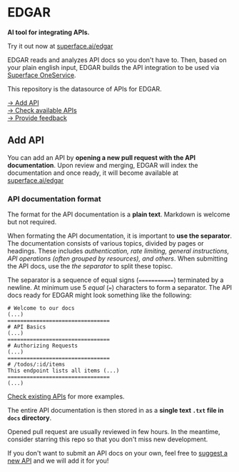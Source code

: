 # EDGAR

**AI tool for integrating APIs.** 

Try it out now at [superface.ai/edgar](https://superface.ai/edgar)

EDGAR reads and analyzes API docs so you don't have to. Then, based on your plain english input, EDGAR builds the API integration to be used via [Superface OneService](https://github.com/superfaceai/one-service).

This repository is the datasource of APIs for EDGAR.

[→ Add API](#add-api)<br />
[→ Check available APIs](./docs)<br />
[→ Provide feedback](https://github.com/superfaceai/edgar-community/issues/new?template=FEEDBACK.md)

## Add API

You can add an API by **opening a new pull request with the API documentation**. Upon review and merging, EDGAR will index the documentation and once ready, it will become available at [superface.ai/edgar](https://superface.ai/edgar)

### API documentation format

The format for the API documentation is a **plain text**. Markdown is welcome but not required.

When formating the API documentation, it is important to **use the separator**. The documentation consists of various topics, divided by pages or headings. These includes _authentication, rate limiting, general instructions, API operations (often grouped by resources), and others_. When submitting the API docs, use the _the separator_ to split these topisc.

The separator is a sequence of equal signs (`===========`) terminated by a newline. At minimum use 5 _equal_ (`=`) characters to form a separator. The API docs ready for EDGAR might look something like the following:

```
# Welcome to our docs
(...)
================================
# API Basics
(...)
================================
# Authorizing Requests
(...)
================================
# /todos/:id/items
This endpoint lists all items (...)
================================
(...)
```

[Check existing APIs](./docs) for more examples.

The entire API documentation is then stored in as a **single text `.txt` file in `docs` directory**.

Opened pull request are usually reviewed in few hours. In the meantime, consider starring this repo so that you don't miss new development.

If you don't want to submit an API docs on your own, feel free to [suggest a new API](https://github.com/superfaceai/edgar-community/issues/new?template=NEW_API.yml) and we will add it for you!





